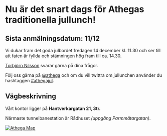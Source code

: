 # Nu är det snart dags för Athegas traditionella jullunch!

## Sista anmälningsdatum: 11/12

Vi dukar fram det goda julbordet fredagen 14 december kl. 11.30 och ser
till att faten är fyllda och stämningen hög fram till ca. 14.30.

[Torbjörn Nilsson](mailto:torbjorn.nilsson@athega.se) svarar gärna på dina frågor.

Följ oss gärna på [@athega](https://twitter.com/athega) och om du vill twittra om 
jullunchen använder du hashtaggen [#athegajul](https://twitter.com/#!/search/realtime/%23athegajul).

## Vägbeskrivning

Vårt kontor ligger på **Hantverkargatan 21, 3tr.**

Närmaste tunnelbanestation är Rådhuset _(uppgång Parmmätargatan)_.

[![Athega Map](https://maps.googleapis.com/maps/api/staticmap?center=Athega%20AB,%20Hantverkargatan%2021,%20Stockholm&markers=color:0xFF6600|Hantverkargatan%2021&zoom=15&size=245x245&sensor=false&scale=2)](http://g.co/maps/ndcuq)
